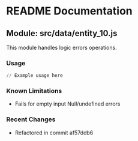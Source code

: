 # README Documentation

## Module: src/data/entity_10.js

This module handles logic errors operations.

### Usage

```python
// Example usage here
```

### Known Limitations

- Fails for empty input Null/undefined errors

### Recent Changes

- Refactored in commit af57ddb6
